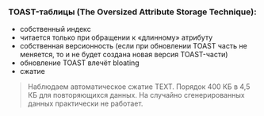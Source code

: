 ### TOAST-таблицы (The Oversized Attribute Storage Technique):
* собственный индекс
* читается только при обращении к «длинному» атрибуту
* собственная версионность (если при обновлении TOAST часть не меняется, то и не будет создана новая версия TOAST-части)
* обновление TOAST влечёт bloating
* сжатие

> Наблюдаем автоматическое сжатие TEXT. Порядок 400 КБ в 4,5 КБ для повторяющихся данных. На случайно сгенерированных данных практически не работает.
